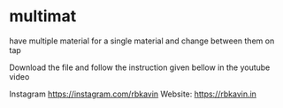 # multimat
have multiple material for a single material and change between them on tap

Download the file and follow the instruction given bellow in the youtube video



Instagram https://instagram.com/rbkavin Website: https://rbkavin.in

